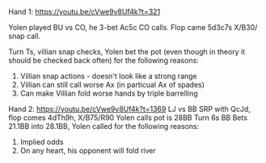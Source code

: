 
Hand 1: 
https://youtu.be/cVwe9v8Uf4k?t=321

Yolen played BU vs CO, he 3-bet Ac5c CO calls. 
Flop came 5d3c7s X/B30/ snap call.

Turn Ts, villian snap checks, Yolen bet the pot (even though in theory it should be checked back often) for the following reasons:
1. Villian snap actions - doesn't look like a strong range
2. Villian can still call worse Ax (in particual Ax of spades)
3. Can make Villian fold worse hands by triple barrelling


Hand 2:
https://youtu.be/cVwe9v8Uf4k?t=1369
LJ vs BB SRP with QcJd,
flop comes 4dTh9h, X/B75/R90 Yolen calls pot is 28BB
Turn 6s BB Bets 21.1BB into 28.1BB, Yolen called for the following reasons:
1.  Implied odds
2. On any heart, his opponent will fold river